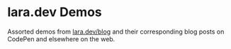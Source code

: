 # lara.dev Demos
Assorted demos from [lara.dev/blog](https://lara.dev) and their corresponding blog posts on CodePen and elsewhere on the web.
